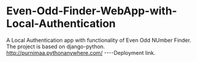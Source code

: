 # Even-Odd-Finder-WebApp-with-Local-Authentication
A Local Authentication app with functionality of Even Odd NUmber Finder.
The project is based on django-python.
http://purnimaa.pythonanywhere.com/           ----Deployment link.
